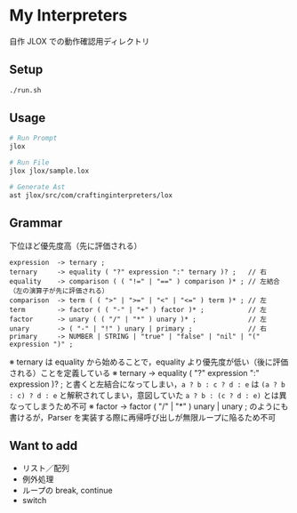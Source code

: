# My Interpreters

自作 JLOX での動作確認用ディレクトリ

## Setup

```sh
./run.sh
```

## Usage

```sh
# Run Prompt
jlox

# Run File
jlox jlox/sample.lox

# Generate Ast
ast jlox/src/com/craftinginterpreters/lox
```

## Grammar

下位ほど優先度高（先に評価される）

```ebnf
expression  -> ternary ;
ternary     -> equality ( "?" expression ":" ternary )? ;   // 右
equality    -> comparison ( ( "!=" | "==" ) comparison )* ; // 左結合（左の演算子が先に評価される）
comparison  -> term ( ( ">" | ">=" | "<" | "<=" ) term )* ; // 左
term        -> factor ( ( "-" | "+" ) factor )* ;           // 左
factor      -> unary ( ( "/" | "*" ) unary )* ;             // 左
unary       -> ( "-" | "!" ) unary | primary ;              // 右
primary     -> NUMBER | STRING | "true" | "false" | "nil" | "(" expression ")" ;
```

※ ternary は equality から始めることで，equality より優先度が低い（後に評価される）ことを定義している
※ ternary -> equality ( "?" expression ":" expression )? ; と書くと左結合になってしまい，`a ? b : c ? d : e` は `(a ? b : c) ? d : e` と解釈されてしまい，意図していた `a ? b : (c ? d : e)` とは異なってしまうため不可
※ factor -> factor ( "/" | "*" ) unary | unary ; のようにも書けるが，Parser を実装する際に再帰呼び出しが無限ループに陥るため不可

## Want to add

- リスト／配列
- 例外処理
- ループの break, continue
- switch
